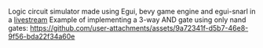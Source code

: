 Logic circuit simulator made using Egui, bevy game engine and egui-snarl in a [livestream](https://youtu.be/zigPWkPm00U)
Example of implementing a 3-way AND gate using only nand gates:
https://github.com/user-attachments/assets/9a72341f-d5b7-46e8-9f56-bda22f34a60e
